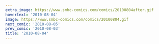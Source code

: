 ```yaml
---
extra_image: https://www.smbc-comics.com/comics/20100804after.gif
hovertext: '2010-08-04'
image: https://www.smbc-comics.com/comics/20100804.gif
next_comic: '2010-08-05'
prev_comic: '2010-08-03'
title: '2010-08-04'
---
```


